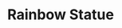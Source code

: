 ---
pid: ch802
title: Rainbow Statue
location_transcription: Rittenhouse Sq.
coordinates: "[-75.172564798534, 39.949341977532]"
zipcode: '18425'
gen_neighborhood: 
neighborhood: 
outside_phl: 'Greeley PA '
age: '56'
age_range: 50-59
instagram: 
image_file_name: ch_802.jpg
proposal_transcription: Gender Neutral statue that represents the //Freedom// to express
  your own true self.
topic: Gender Identity,Freedom
topic_summary: 0, 0
type: Sculpture Statue
keywords_other: 
credit: Skaati LeMaire
image_labels: 
twitter: 
facebook: 
permalink: "/monuments/ch802/"
layout: item-page
---